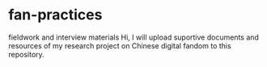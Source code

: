 # fan-practices
fieldwork and interview materials
Hi, I will upload suportive documents and resources of my research project on Chinese digital fandom to this repository.
